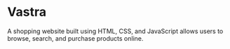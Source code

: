 # Vastra
A shopping website built using HTML, CSS, and JavaScript allows users to browse, search, and purchase products online.
